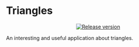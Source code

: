 # Triangles

<p align="center">
  <a href="https://github.com/Unqualified-Developers/Triangles/releases"><img src="https://img.shields.io/github/release/Unqualified-Developers/Triangles" alt="Release version"></a>
</p>

An interesting and useful application about triangles.
